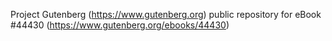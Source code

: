 Project Gutenberg (https://www.gutenberg.org) public repository for eBook #44430 (https://www.gutenberg.org/ebooks/44430)
